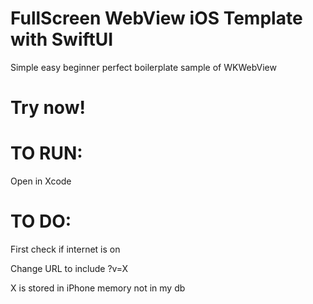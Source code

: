 # FullScreen WebView iOS Template with SwiftUI

Simple easy beginner perfect boilerplate sample of WKWebView

# Try now! 

# TO RUN:
Open in Xcode

# TO DO:

First check if internet is on

Change URL to include ?v=X

X is stored in iPhone memory not in my db 

